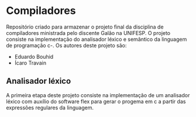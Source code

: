 # Compiladores
Repositório criado para armazenar o projeto final da disciplina de compiladores ministrada pelo discente Galão na UNIFESP. O projeto consiste na implementação do analisador léxico e semântico da linguagem de programação c-. Os autores deste projeto são:
- Eduardo Bouhid
- Ícaro Travain

## Analisador léxico
A primeira etapa deste projeto consiste na implementação de um analisador léxico com auxílio do software flex para gerar o progema em c a partir das expressões regulares da linguagem.
